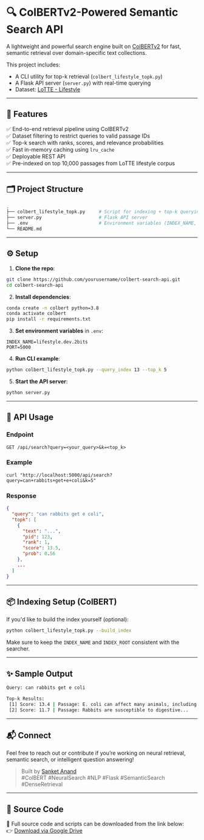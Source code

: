 
# 🔍 ColBERTv2-Powered Semantic Search API

A lightweight and powerful search engine built on [ColBERTv2](https://github.com/stanford-futuredata/ColBERT) for fast, semantic retrieval over domain-specific text collections.

This project includes:
- A CLI utility for top-k retrieval (`colbert_lifestyle_topk.py`)
- A Flask API server (`server.py`) with real-time querying
- Dataset: [LoTTE - Lifestyle](https://huggingface.co/datasets/colbertv2/lotte)

---

## 🚀 Features

✅ End-to-end retrieval pipeline using ColBERTv2  
✅ Dataset filtering to restrict queries to valid passage IDs  
✅ Top-k search with ranks, scores, and relevance probabilities  
✅ Fast in-memory caching using `lru_cache`  
✅ Deployable REST API  
✅ Pre-indexed on top 10,000 passages from LoTTE lifestyle corpus  

---

## 🗂 Project Structure

```bash
.
├── colbert_lifestyle_topk.py     # Script for indexing + top-k querying
├── server.py                     # Flask API server
├── .env                          # Environment variables (INDEX_NAME, PORT, etc.)
└── README.md
```

---

## ⚙️ Setup

1. **Clone the repo**:
```bash
git clone https://github.com/yourusername/colbert-search-api.git
cd colbert-search-api
```

2. **Install dependencies**:
```bash
conda create -n colbert python=3.8
conda activate colbert
pip install -r requirements.txt
```

3. **Set environment variables** in `.env`:
```env
INDEX_NAME=lifestyle.dev.2bits
PORT=5000
```

4. **Run CLI example**:
```bash
python colbert_lifestyle_topk.py --query_index 13 --top_k 5
```

5. **Start the API server**:
```bash
python server.py
```

---

## 🔎 API Usage

### Endpoint

```
GET /api/search?query=<your_query>&k=<top_k>
```

### Example

```
curl "http://localhost:5000/api/search?query=can+rabbits+get+e+coli&k=5"
```

### Response
```json
{
  "query": "can rabbits get e coli",
  "topk": [
    {
      "text": "...",
      "pid": 123,
      "rank": 1,
      "score": 13.5,
      "prob": 0.56
    },
    ...
  ]
}
```

---

## 📦 Indexing Setup (ColBERT)

If you'd like to build the index yourself (optional):

```bash
python colbert_lifestyle_topk.py --build_index
```

Make sure to keep the `INDEX_NAME` and `INDEX_ROOT` consistent with the searcher.

---

## ✨ Sample Output

```bash
Query: can rabbits get e coli

Top-k Results:
 [1] Score: 13.4 | Passage: E. coli can affect many animals, including...
 [2] Score: 11.7 | Passage: Rabbits are susceptible to digestive...
```

---

## 📬 Connect

Feel free to reach out or contribute if you’re working on neural retrieval, semantic search, or intelligent question answering!

> Built by [Sanket Anand](https://www.linkedin.com/in/sanket-anand-a35606304/)  
> #ColBERT #NeuralSearch #NLP #Flask #SemanticSearch #DenseRetrieval

---

## 📁 Source Code

🔗 Full source code and scripts can be downloaded from the link below:  
👉 [Download via Google Drive](https://drive.google.com/file/d/1xHSvfvSrDWC-e83Fg1ZjRPOOyhvlUrJD/view?usp=sharing)
